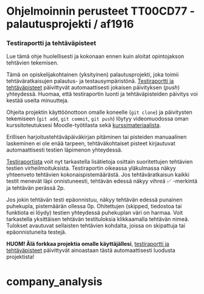 # Ohjelmoinnin perusteet TT00CD77 - palautusprojekti / af1916

### Testiraportti ja tehtäväpisteet

Lue tämä ohje huolellisesti ja kokonaan ennen kuin aloitat opintojakson tehtävien tekemisen.

Tämä on opiskelijakohtainen (yksityinen) palautusprojekti, joka toimii tehtäväratkaisujen palautus- ja testausympäristönä. [Testiraportti ja tehtäväpisteet](https://tt00cd77-exercises-af1916-c96cd0.pages.labranet.jamk.fi) päivittyvät automaattisesti jokaisen päivityksen (_push_) yhteydessä. Huomaa, että testiraportin luonti ja tehtäväpisteiden päivitys voi kestää useita minuutteja.

Ohjeita projektin käyttöönottoon omalle koneelle (`git clone`) ja päivitysten tekemiseen (`git add`, `git commit`, `git push`) löytyy videomuodossa oman kurssitoteutuksesi Moodle-työtilasta sekä [kurssimateriaalista](https://tt00cd77-python.pages.labranet.jamk.fi/material/materiaali/materiaali04/).

Erillisen harjoitustehtäväpäiväkirjan pitäminen tai pisteiden manuaalinen laskeminen ei ole enää tarpeen, tehtäväkohtaiset pisteet kirjautuvat automaattisesti testien läpimenon yhteydessä.

[Testiraportista](https://tt00cd77-exercises-af1916-c96cd0.pages.labranet.jamk.fi) voit nyt tarkastella lisätietoja osittain suoritettujen tehtävien testien virheilmoituksista. Testiraportin oikeassa yläkulmassa näkyy yhteenveto tehtävien kokonaispistemäärästä. Jos tehtäväratkaisun kaikki testit menevät läpi onnistuneesti, tehtävän edessä näkyy vihreä ✅ -merkintä ja tehtävän perässä 2p. 

Jos jokin tehtävän testi epäonnistuu, näkyy tehtävän edessä punainen puhekupla, pistemäärän ollessa 0p. Ohitettujen (skipped, tiedostoa tai funktiota ei löydy) testien yhteydessä puhekuplan väri on harmaa. Voit tarkastella yksittäisen tehtävän testituloksia klikkaamalla tehtävän nimeä. Tulokset avautuvat sellaisten tehtävien kohdalta, joissa on skipattuja tai epäonnistuneita testejä.

**HUOM! Älä forkkaa projektia omalle käyttäjällesi**, [testiraportti ja tehtäväpisteet](https://tt00cd77-exercises-af1916-c96cd0.pages.labranet.jamk.fi) päivittyvät ainoastaan tästä automaattisesti luodusta projektista!
# company_analysis
